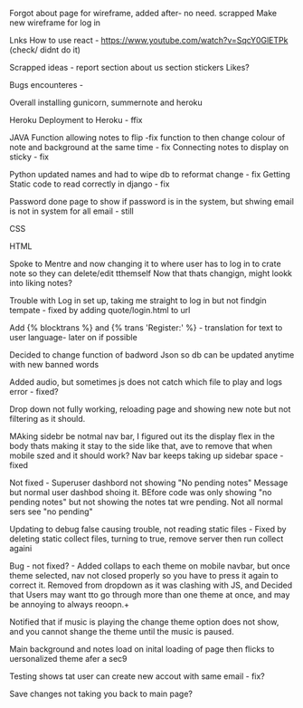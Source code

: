 Forgot about page for wireframe, added after- no need. scrapped
Make new wireframe for log in

Lnks 
How to use react - https://www.youtube.com/watch?v=SqcY0GlETPk (check/ didnt do it)

Scrapped ideas - 
report section
about us section
stickers
Likes?

Bugs encounteres - 

Overall
installing gunicorn, summernote and heroku

Heroku
Deployment to Heroku - ffix

JAVA
Function allowing notes to flip -fix
function to then change colour of note and background at the same time - fix
Connecting notes to display on sticky - fix


Python
updated names and had to wipe db to reformat change - fix
Getting Static code to read correctly in django - fix

Password done page to show if password is in the system, but shwing email is not in system for all email - still

CSS

HTML

Spoke to Mentre and now changing it to where user has to log in to crate note so they can delete/edit tthemself
Now that thats changign, might lookk into liking notes?

Trouble with Log in set up, taking me straight to log in but not findgin tempate - fixed by adding quote/login.html to url

Add {% blocktrans %} and {% trans 'Register:' %} - translation for text to user language- later on if possible

Decided to change function of badword Json so db can be updated anytime with new banned words

Added audio, but sometimes js does not catch which file to play and logs error - fixed?

Drop down not fully working, reloading page and showing new note but not filtering as it should. 

MAking sidebr be notmal nav bar, I figured out its the display flex in the body thats making it stay to the side like that, ave to remove that when mobile szed and it should work? Nav bar keeps taking up sidebar space - fixed

Not fixed - Superuser dashbord not showing "No pending notes" Message but normal user dashbod shoing it. BEfore code was only showing "no pending notes" but not showing the notes tat wre pending. Not all normal sers see "no pending"

Updating to debug false causing trouble, not reading static files -  Fixed by deleting static collect files, turning to true, remove server then run collect againi

Bug - not fixed? - Added collaps to each theme on mobile navbar, but once theme selected, nav not closed properly so you have to press it again to correct it. Removed from dropdown as it was clashing with JS, and Decided that Users may want tto go through more than one theme at once, and may be annoying to always reoopn.+

Notified that if music is playing the change theme option does not show, and you cannot shange the theme until the music is paused. 

Main background and notes load on inital loading of page then flicks to uersonalized theme afer a sec9

Testing shows tat user can create new accout with same email - fix?

Save changes not taking you back to main page?